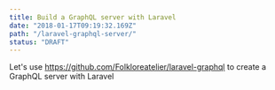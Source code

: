 ```yaml
---
title: Build a GraphQL server with Laravel
date: "2018-01-17T09:19:32.169Z"
path: "/laravel-graphql-server/"
status: "DRAFT"
---
```


Let's use https://github.com/Folkloreatelier/laravel-graphql to create a GraphQL server with Laravel